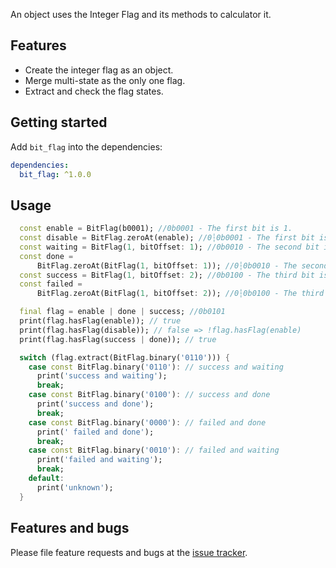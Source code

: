 An object uses the Integer Flag and its methods to calculator it.

## Features

- Create the integer flag as an object.
- Merge multi-state as the only one flag.
- Extract and check the flag states.

## Getting started

Add ```bit_flag``` into the dependencies:

```yaml
dependencies:
  bit_flag: ^1.0.0
```

## Usage


```dart
  const enable = BitFlag(b0001); //0b0001 - The first bit is 1.
  const disable = BitFlag.zeroAt(enable); //0┆0b0001 - The first bit is 0;
  const waiting = BitFlag(1, bitOffset: 1); //0b0010 - The second bit is 1
  const done =
      BitFlag.zeroAt(BitFlag(1, bitOffset: 1)); //0┆0b0010 - The second bit is 0
  const success = BitFlag(1, bitOffset: 2); //0b0100 - The third bit is 1
  const failed =
      BitFlag.zeroAt(BitFlag(1, bitOffset: 2)); //0┆0b0100 - The third bit is 0

  final flag = enable | done | success; //0b0101
  print(flag.hasFlag(enable)); // true
  print(flag.hasFlag(disable)); // false => !flag.hasFlag(enable)
  print(flag.hasFlag(success | done)); // true

  switch (flag.extract(BitFlag.binary('0110'))) {
    case const BitFlag.binary('0110'): // success and waiting
      print('success and waiting');
      break;
    case const BitFlag.binary('0100'): // success and done
      print('success and done');
      break;
    case const BitFlag.binary('0000'): // failed and done
      print(' failed and done');
      break;
    case const BitFlag.binary('0010'): // failed and waiting
      print('failed and waiting');
      break;
    default:
      print('unknown');
  }
```

## Features and bugs

Please file feature requests and bugs at the [issue tracker](https://github.com/sonnts996/bit_flag/issues).
